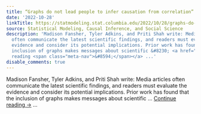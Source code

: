 ```yaml
---
title: “Graphs do not lead people to infer causation from correlation”
date: '2022-10-28'
linkTitle: https://statmodeling.stat.columbia.edu/2022/10/28/graphs-do-not-lead-people-to-infer-causation-from-correlation/
source: Statistical Modeling, Causal Inference, and Social Science
description: 'Madison Fansher, Tyler Adkins, and Priti Shah write: Media articles
  often communicate the latest scientific findings, and readers must evaluate the
  evidence and consider its potential implications. Prior work has found that the
  inclusion of graphs makes messages about scientific &#8230; <a href="https://statmodeling.stat.columbia.edu/2022/10/28/graphs-do-not-lead-people-to-infer-causation-from-correlation/">Continue
  reading <span class="meta-nav">&#8594;</span></a> ...'
disable_comments: true
---
```

Madison Fansher, Tyler Adkins, and Priti Shah write: Media articles often communicate the latest scientific findings, and readers must evaluate the evidence and consider its potential implications. Prior work has found that the inclusion of graphs makes messages about scientific &#8230; <a href="https://statmodeling.stat.columbia.edu/2022/10/28/graphs-do-not-lead-people-to-infer-causation-from-correlation/">Continue reading <span class="meta-nav">&#8594;</span></a> ...